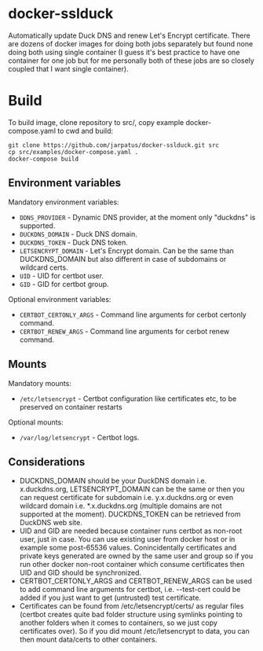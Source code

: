 # docker-sslduck
Automatically update Duck DNS and renew Let's Encrypt certificate. There are dozens of docker images for doing both jobs separately but found none doing both using single container (I guess it's best practice to have one container for one job but for me personally both of these jobs are so closely coupled that I want single container).

# Build
To build image, clone repository to src/, copy example docker-compose.yaml to cwd and build:

```
git clone https://github.com/jarpatus/docker-sslduck.git src
cp src/examples/docker-compose.yaml .
docker-compose build
```

## Environment variables
Mandatory environment variables:
* ```DDNS_PROVIDER``` - Dynamic DNS provider, at the moment only "duckdns" is supported.
* ```DUCKDNS_DOMAIN``` - Duck DNS domain.
* ```DUCKDNS_TOKEN``` - Duck DNS token.
* ```LETSENCRYPT_DOMAIN``` - Let's Encrypt domain. Can be the same than DUCKDNS_DOMAIN but also different in case of subdomains or wildcard certs.
* ```UID``` - UID for certbot user.
* ```GID``` - GID for certbot group.

Optional environment variables:
* ```CERTBOT_CERTONLY_ARGS``` - Command line arguments for cerbot certonly command.
* ```CERTBOT_RENEW_ARGS``` - Command line arguments for cerbot renew command.

## Mounts
Mandatory mounts:
* ```/etc/letsencrypt``` - Certbot configuration like certificates etc, to be preserved on container restarts 

Optional mounts:
* ```/var/log/letsencrypt``` - Certbot logs.

## Considerations 
* DUCKDNS_DOMAIN should be your DuckDNS domain i.e. x.duckdns.org, LETSENCRYPT_DOMAIN can be the same or then you can request certificate for subdomain i.e. y.x.duckdns.org or even wildcard domain i.e. *.x.duckdns.org (multiple domains are not supported at the moment). DUCKDNS_TOKEN can be retrieved from DuckDNS web site.
* UID and GID are needed because container runs certbot as non-root user, just in case. You can use existing user from docker host or in example some post-65536 values. Conincidentally certificates and private keys generated are owned by the same user and group so if you run other docker non-root container which consume certificates then UID and GID should be synchronized.
* CERTBOT_CERTONLY_ARGS and CERTBOT_RENEW_ARGS can be used to add command line arguments for certbot, i.e. --test-cert could be added if you just want to get (untrusted) test certificate.
* Certificates can be found from /etc/letsencrypt/certs/ as regular files (certbot creates quite bad folder structure using symlinks pointing to another folders when it comes to containers, so we just copy certificates over). So if you did mount /etc/letsencrypt to data, you can then mount data/certs to other containers.
